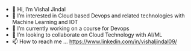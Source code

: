 - 👋 Hi, I’m Vishal Jindal
- 👀 I’m interested in Cloud based Devops and related technologies with Machine Learning and IOT
- 🌱 I’m currently working on a course for Devops
- 💞️ I’m looking to collaborate on Cloud Technology with AI/ML
- 📫 How to reach me ... https://www.linkedin.com/in/vishaljindal09/

<!---
jindalvishal09/jindalvishal09 is a ✨ special ✨ repository because its `README.md` (this file) appears on your GitHub profile.
You can click the Preview link to take a look at your changes.
--->
